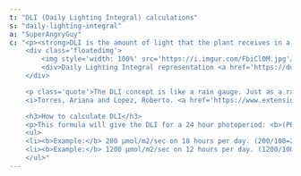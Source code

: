 ```yaml
---
t: "DLI (Daily Lighting Integral) calculations"
s: "daily-lighting-integral"
a: "SuperAngryGuy"
c: "<p><strong>DLI is the amount of light that the plant receives in a 24 hour period.</strong> The unit of measurement is mol/m2/day or 'moles per square meter per day'. This usually only counts the top light, and intracanopy or side lighting can greatly increase these numbers. DLI does not take in to account that as the intensity of the light increases in PPFD that the photosynthetic efficiency of the plant decreases.</p>
    <div class='floatedimg'>
        <img style='width: 100%' src='https://i.imgur.com/FbiClOM.jpg'/>
        <div>Daily Lighting Integral representation <a href='https://dutchlightinginnovations.com/blog/daily-light-integral/'>(source)</a></div>
    </div>

    <p class='quote'>The DLI concept is like a rain gauge. Just as a rain gauge collects the total rain in a particular location over a period of time, so <b>DLI measures the total amount of PAR received in a day</b>. Growers can use light meters to measure the number of light photons that accumulate in a square meter over a 24-hour period. DLI is an important variable to measure because <strong>it influences plant growth, development, yield, and quality</strong>. For example, DLI can influence the root and shoot growth of seedlings and cuttings, plant quality (such as branching, flower number and stem thickness), and timing.
    <i>Torres, Ariana and Lopez, Roberto. <a href='https://www.extension.purdue.edu/extmedia/HO/HO-238-W.pdf'>Measuring Daily Light Integral in a Greenhouse.</a> Purdue University</i></p>

    <h3>How to calculate DLI</h3>
    <p>This formula will give the DLI for a 24 hour photoperiod: <b>(PPFD/100) * 8.6</b>. Following this logic you can multiply the result with the percentage of light on time per day: the formula will be <b>((PPFD/100) * 8.6) * (% hours on per 24 hours)</b>. As a reference, there is a Standford study that determined that lettuce does best at around a DLI of 17 or 17 moles of photons per square meter per day.</p>
    <ul>
    <li><b>Example:</b> 200 µmol/m2/sec on 18 hours per day. (200/100=2) (2 * 8.6=17.2) (17.2 * 0.75=12.9 mol/m2/day)</li>
    <li><b>Example:</b> 1200 µmol/m2/sec on 12 hours per day. (1200/100=12) (12 * 8.6=103.2) (103.2 * 0.50=51.6 mol/m2/day)</li>
    </ul>"
---
```

